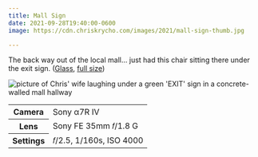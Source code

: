 ```yaml
---
title: Mall Sign
date: 2021-09-28T19:40:00-0600
image: https://cdn.chriskrycho.com/images/2021/mall-sign-thumb.jpg

---
```


The back way out of the local mall… just had this chair sitting there under the exit sign. ([Glass][glass], [full size][full])

[glass]: https://glass.photo/chriskrycho/71L9kRVv3uPDILbVCoRcfA
[full]: https://cdn.chriskrycho.com/images/2021/mall-sign.jpg

<img src="https://cdn.chriskrycho.com/images/2021/mall-sign-thumb.jpg" alt="picture of Chris' wife laughing under a green 'EXIT' sign in a concrete-walled mall hallway" />

<table>
  <tr>
    <th scope='row'>Camera</th>
    <td>Sony α7R IV</td>
  </tr>
  <tr>
    <th scope='row'>Lens</th>
    <td>Sony FE 35mm 𝑓/1.8 G</td>
  </tr>
  <tr>
    <th scope='row'>Settings</th>
    <td>𝑓/2.5, 1/160s, <abbr>ISO</abbr> 4000</td>
  </tr>
</table>